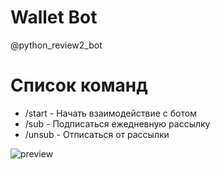 # Wallet Bot #
@python_review2_bot

# Список команд #
+ /start - Начать взаимодействие с ботом
+ /sub - Подписаться ежедневную рассылку
+ /unsub - Отписаться от рассылки

![preview](media/guide.gif)
